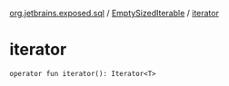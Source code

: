 [org.jetbrains.exposed.sql](../index.md) / [EmptySizedIterable](index.md) / [iterator](.)

# iterator

`operator fun iterator(): Iterator<T>`
